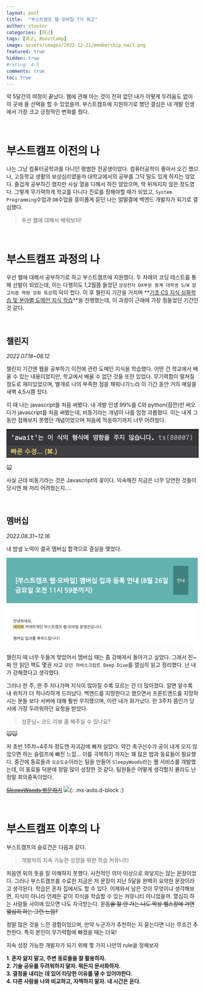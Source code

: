 ```yaml
---
layout: post
title:  "부스트캠프 웹·모바일 7기 회고"
author: stouter
categories: [회고]
tags: [회고, BoostCamp]
image: assets/images/2022-12-21/membership_mail.png
featured: true
hidden: true
#rating: 4.5
comments: true
toc: true
---
```


약 5달간의 여정이 끝났다. 웹에 관해 아는 것이 전혀 없던 내가 어떻게 두려움도 없이 이 곳에 올 선택을 할 수 있었을까. 부스트캠프에 지원하기로 했던 결심은 내 개발 인생에서 가장 크고 긍정적인 변화를 줬다.

<br>

# 부스트캠프 이전의 나

나는 그냥 컴퓨터공학과를 다니던 평범한 전공생이었다. 컴퓨터공학이 좋아서 오긴 했으나, 고등학교 생활의 보상심리였을까 대학교에서의 공부를 그닥 밀도 있게 하지는 않았다. 즐겁게 공부하긴 했지만 사실 열을 다해서 하진 않았으며, 딱 뒤쳐지지 않은 정도였다. 그렇게 무기력하게 학교를 다니다 진로를 정해야할 때가 되었고, `System Programming`수업과 `DB`수업을 흥미롭게 듣던 나는 얼떨결에 백엔드 개발자가 되기로 결심했다.

> 우선 웹에 대해서 배워보자!

<br>

# 부스트캠프 과정의 나

우선 웹에 대해서 공부하기로 하고 부스트캠프에 지원했다. 두 차례의 코딩 테스트를 통해 선발이 되었는데, 이는 다행히도 1,2월쯤 들었던 `삼성전자 DX부문 동계 대학생 S/W 알고리즘 역량 강화 특강`의 덕이 컸다. 이 후 챌린지 기간을 거치며 **<u>기초 CS 지식 심화학습 및 분야별 도메인 지식 학습</u>**을 진행했는데, 이 과정이 근래에 가장 힘들었던 기간인 것 같다.

<br>

## 챌린지

_2022.07.18~08.12_

챌린지 기간엔 웹을 공부하기 이전에 관련 도메인 지식을 학습했다. 어떤 건 학교에서 배울 수 있는 내용이었지만, 학교에서 배울 수 없던 것들 또한 있었다. 무기력함이 떨쳐질 정도로 재미있었으며, 별개로 나의 부족한 점을 채워나가느라 이 기간 동안 거의 매일을 새벽 4,5시쯤 잤다.

이 때 나는 javascript를 처음 써봤다. 내 개발 인생 99%를 C와 python(잠깐)만 써오다가 javascript를 처음 써봤는데, 비동기라는 개념이 나를 엄청 괴롭혔다. 이는 내게 그동안 접해보지 못했던 개념이었으며 처음에 적응하기까지 너무 어려웠다.

![await.png](../assets/images/2022-12-21/await.png)

🙀

사실 근데 비동기라는 것은 Javascript의 꽃이다. 익숙해진 지금은 너무 당연한 것들이 당시엔 왜 저리 어려웠는지….

<br>

## 멤버십

_2022.08.31~12.16_

내 밤샘 노력이 결국 멤버십 합격으로 결실을 맺었다.

![membership_mail](../assets/images//2022-12-21/membership_mail.png)

챌린지 때 너무 두들겨 맞았어서 멤버십 때는 좀 강해져서 돌아가고 싶었다. 그래서 진~짜 안 읽던 책도 몇권 사고 `모던 자바스크립트 Deep Dive`를 열심히 읽고 정리했다. 난 내가 강해졌다고 생각했다.

그러나 한 주, 한 주 지나가며 지식이 많아질 수록 모르는 건 더 많아졌다. 알면 알수록 내 위치가 더 적나라하게 드러났다. 백엔드를 지망한다고 했으면서 프론트엔드를 지망하시는 분들 보다 서버에 대해 훨씬 무지했으며, 이런 내가 화가났다. 한 3주차 쯤인가 당시에 가장 두려워하던 요청을 받았다.

> 성준님~ 코드 리뷰 좀 해주실 수 있나요?

🙀🙀

저 초반 1주차~4주차 정도엔 자괴감에 빠져 살았다. 약간 축구선수가 공이 내게 오지 않았으면 하는 슬럼프에 빠진 느낌… 이를 극복하기 까지는 꽤 많은 밤과 동료들이 필요했다. 중간에 동료들과 `오순도순`이라는 팀을 만들어 `SleepyWoods`라는 웹 서비스를 개발했는데, 이 동료들 덕분에 정말 많이 성장한 것 같다. 팀원들은 어떻게 생각할지 몰라도 난 정말 회의중독이었다.

<a href="https://sleepywoods.kr/" target="_blank">~~SleepyWoods 방문하기~~</a>
<img src="https://user-images.githubusercontent.com/97016022/209360047-a8ad308e-dd48-4c64-ba09-084107e442bb.JPG" width=200 />{: .mx-auto.d-block :}

<br>

# 부스트캠프 이후의 나

부스트캠프의 슬로건은 다음과 같다.

> 개발자의 지속 가능한 성장을 위한 학습 커뮤니티

처음엔 위의 뜻을 잘 이해하지 못했다. 사전적인 의미 이상으로 와닿지는 않는 문장이었다. 그러나 부스트캠프를 수료한 지금은 저 문장이 지난 5달을 완벽히 요약한 문장이라고 생각된다. 학습은 혼자 집에서도 할 수 있다. 이제와서 남은 것이 무엇이냐 생각해보면, 지식이 아니라 언제든 같이 지식을 학습할 수 있는 커뮤니티 아니었을까. 열심히 하는 사람들 사이에 있으면 나도 자극받는다. ~~운동을 잘 안 가는 나도 막상 헬스장에 가면 열심히 하는 그런 느낌?~~

정말 많은 것을 느낀 경험이었으며, 만약 누군가가 추천하는 지 묻는다면 나는 무조건 추천한다. 특히 본인이 무기력함에 빠졌을 때는 더욱!

지속 성장 가능한 개발자가 되기 위해 몇 가지 나만의 rule을 정해보자

**1. 혼자 앓지 말고, 주변 동료들을 잘 활용하자.**<br>
**2. 기술 공유를 두려워하지 말자. 뭐든지 문서화하자.**<br>
**3. 결정을 내리는 데 있어 타당한 이유를 댈 수 있어야한다.**<br>
**4. 다른 사람을 나와 비교하고, 자책하지 말자. 내 시간은 온다.**<br>
